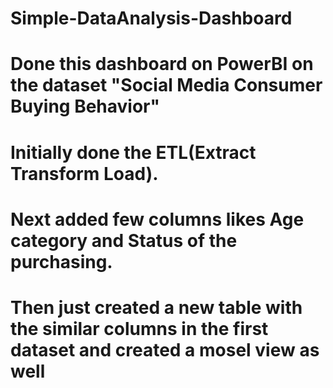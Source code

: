 # Simple-DataAnalysis-Dashboard
# Done this dashboard on PowerBI on the dataset "Social Media Consumer Buying Behavior"
# Initially done the ETL(Extract Transform Load).
# Next added few columns likes Age category and Status of the purchasing.
# Then just created a new table with the similar columns in the first dataset and created a mosel view as well
